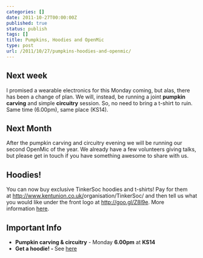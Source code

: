 ```yaml
---
categories: []
date: 2011-10-27T00:00:00Z
published: true
status: publish
tags: []
title: Pumpkins, Hoodies and OpenMic
type: post
url: /2011/10/27/pumpkins-hoodies-and-openmic/
---
```


## Next week ##
I promised a wearable electronics for this Monday coming, but alas, there
has been a change of plan. We will, instead, be running a joint **pumpkin
carving** and simple **circuitry** session. So, no need to bring a t-shirt
to ruin. Same time (6.00pm), same place (KS14).

## Next Month ##

After the pumpkin carving and circuitry evening we will be running our second OpenMic of the year. We already have a few volunteers giving talks, but please get in touch if you have something awesome to share with us.

## Hoodies! ##

You can now buy exclusive TinkerSoc hoodies and t-shirts! Pay for them at <a href="http://www.kentunion.co.uk/organisation/TinkerSoc/" target="_blank">http://www.kentunion.co.uk/<wbr>organisation/TinkerSoc/</wbr></a> and then tell us what you would like under the front logo at <a href="http://goo.gl/Z8l9e" target="_blank">http://goo.gl/Z8l9e</a>. More information <a href="http://tinkersoc.org/2011/10/buy-a-tinkersoc-hoodie/" target="_blank">here</a>.

## Important Info ##

 * <strong>Pumpkin carving &amp; circuitry</strong> - Monday <strong>6.00pm</strong> at <strong>KS14</strong>
 * <strong>Get a hoodie! - </strong>See <a href="http://tinkersoc.org/2011/10/buy-a-tinkersoc-hoodie/" target="_blank">here</a>
